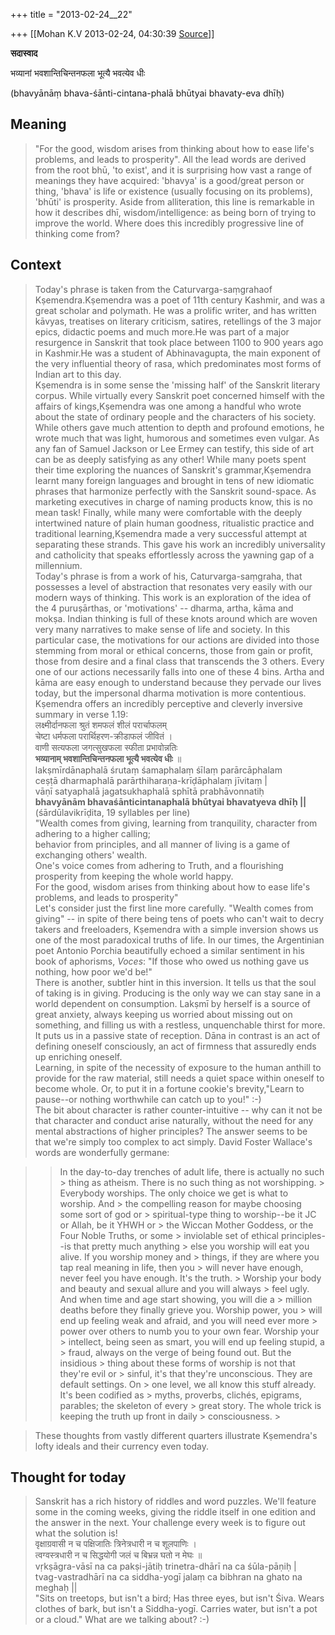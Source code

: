 +++
title = "2013-02-24__22"

+++
[[Mohan K.V	2013-02-24, 04:30:39 [Source](https://groups.google.com/g/sadaswada/c/SXE6j1aWUG8)]]



**सदास्वाद**

  

भव्यानां भवशान्तिचिन्तनफला भूत्यै भवत्येव धीः

  

(bhavyānāṃ bhava-śānti-cintana-phalā bhūtyai bhavaty-eva dhīḥ)

  

## Meaning

> "For the good, wisdom arises from thinking about how to ease life's problems, and leads to prosperity". All the lead words are derived from the root bhū, 'to exist', and it is surprising how vast a range of meanings they have acquired: 'bhavya' is a good/great person or thing, 'bhava' is life or existence (usually focusing on its problems), 'bhūti' is prosperity. Aside from alliteration, this line is remarkable in how it describes dhī, wisdom/intelligence: as being born of trying to improve the world. Where does this incredibly progressive line of thinking come from? 

## Context

> Today's phrase is taken from the Caturvarga-saṃgrahaof Kṣemendra.Kṣemendra was a poet of 11th century Kashmir, and was a great scholar and polymath. He was a prolific writer, and has written kāvyas, treatises on literary criticism, satires, retellings of the 3 major epics, didactic poems and much more.He was part of a major resurgence in Sanskrit that took place between 1100 to 900 years ago in Kashmir.He was a student of Abhinavagupta, the main exponent of the very influential theory of rasa, which predominates most forms of Indian art to this day.  
> Kṣemendra is in some sense the 'missing half' of the Sanskrit literary corpus. While virtually every Sanskrit poet concerned himself with the affairs of kings,Kṣemendra was one among a handful who wrote about the state of ordinary people and the characters of his society. While others gave much attention to depth and profound emotions, he wrote much that was light, humorous and sometimes even vulgar. As any fan of Samuel Jackson or Lee Ermey can testify, this side of art can be as deeply satisfying as any other! While many poets spent their time exploring the nuances of Sanskrit's grammar,Kṣemendra learnt many foreign languages and brought in tens of new idiomatic phrases that harmonize perfectly with the Sanskrit sound-space. As marketing executives in charge of naming products know, this is no mean task! Finally, while many were comfortable with the deeply intertwined nature of plain human goodness, ritualistic practice and traditional learning,Kṣemendra made a very successful attempt at separating these strands. This gave his work an incredibly universality and catholicity that speaks effortlessly across the yawning gap of a millennium.  
> Today's phrase is from a work of his, Caturvarga-saṃgraha, that possesses a level of abstraction that resonates very easily with our modern ways of thinking. This work is an exploration of the idea of the 4 puruṣārthas, or 'motivations' -- dharma, artha, kāma and mokṣa. Indian thinking is full of these knots around which are woven very many narratives to make sense of life and society. In this particular case, the motivations for our actions are divided into those stemming from moral or ethical concerns, those from gain or profit, those from desire and a final class that transcends the 3 others. Every one of our actions necessarily falls into one of these 4 bins. Artha and kāma are easy enough to understand because they pervade our lives today, but the impersonal dharma motivation is more contentious. Kṣemendra offers an incredibly perceptive and cleverly inversive summary in verse 1.19:  
> लक्ष्मीर्दानफला श्रुतं शमफलं शीलं परार्चाफलम्  
> चेष्टा धर्मफला परार्थिहरण-क्रीडाफलं जीवितं ।  
> वाणी सत्यफला जगत्सुखफला स्फीता प्रभावोन्नतिः  
> **भव्यानाम् भवशान्तिचिन्तनफला भूत्यै भवत्येव धीः** ॥  
> lakṣmīrdānaphalā śrutaṃ śamaphalaṃ śīlaṃ parārcāphalam  
> ceṣṭā dharmaphalā parārthiharaṇa-krīḍāphalaṃ jīvitaṃ \|  
> vāṇī satyaphalā jagatsukhaphalā sphītā prabhāvonnatiḥ  
> **bhavyānām bhavaśānticintanaphalā bhūtyai bhavatyeva dhīḥ \|\|**  
> (śārdūlavikrīḍita, 19 syllables per line)  
> "Wealth comes from giving, learning from tranquility, character from adhering to a higher calling;  
> behavior from principles, and all manner of living is a game of exchanging others' wealth.  
> One's voice comes from adhering to Truth, and a flourishing prosperity from keeping the whole world happy.  
> For the good, wisdom arises from thinking about how to ease life's problems, and leads to prosperity"  
> Let's consider just the first line more carefully. "Wealth comes from giving" -- in spite of there being tens of poets who can't wait to decry takers and freeloaders, Kṣemendra with a simple inversion shows us one of the most paradoxical truths of life. In our times, the Argentinian poet Antonio Porchia beautifully echoed a similar sentiment in his book of aphorisms, *Voces*: "If those who owed us nothing gave us nothing, how poor we'd be!"  
> There is another, subtler hint in this inversion. It tells us that the soul of taking is in giving. Producing is the only way we can stay sane in a world dependent on consumption. Lakṣmī by herself is a source of great anxiety, always keeping us worried about missing out on something, and filling us with a restless, unquenchable thirst for more. It puts us in a passive state of reception. Dāna in contrast is an act of defining oneself consciously, an act of firmness that assuredly ends up enriching oneself.  
> Learning, in spite of the necessity of exposure to the human anthill to provide for the raw material, still needs a quiet space within oneself to become whole. Or, to put it in a fortune cookie's brevity,"Learn to pause--or nothing worthwhile can catch up to you!" :-)  
> The bit about character is rather counter-intuitive -- why can it not be that character and conduct arise naturally, without the need for any mental abstractions of higher principles? The answer seems to be that we're simply too complex to act simply. David Foster Wallace's words are wonderfully germane:  

 
>  
>  
>  
> > In the day-to-day trenches of adult life, there is actually no such > thing as atheism. There is no such thing as not worshipping. > Everybody worships. The only choice we get is what to worship. And > the compelling reason for maybe choosing some sort of god or > spiritual-type thing to worship--be it JC or Allah, be it YHWH or > the Wiccan Mother Goddess, or the Four Noble Truths, or some > inviolable set of ethical principles--is that pretty much anything > else you worship will eat you alive. If you worship money and > things, if they are where you tap real meaning in life, then you > will never have enough, never feel you have enough. It's the truth. > Worship your body and beauty and sexual allure and you will always > feel ugly. And when time and age start showing, you will die a > million deaths before they finally grieve you. Worship power, you > will end up feeling weak and afraid, and you will need ever more > power over others to numb you to your own fear. Worship your > intellect, being seen as smart, you will end up feeling stupid, a > fraud, always on the verge of being found out. But the insidious > thing about these forms of worship is not that they're evil or > sinful, it's that they're unconscious. They are default settings. On > one level, we all know this stuff already. It's been codified as > myths, proverbs, clichés, epigrams, parables; the skeleton of every > great story. The whole trick is keeping the truth up front in daily > consciousness. >  
>  
>  
> 

> These thoughts from vastly different quarters illustrate Kṣemendra's lofty ideals and their currency even today.


## Thought for today

> Sanskrit has a rich history of riddles and word puzzles. We'll feature some in the coming weeks, giving the riddle itself in one edition and the answer in the next. Your challenge every week is to figure out what the solution is!  
> वृक्षाग्रवासी न च पक्षिजातिः त्रिनेत्रधारी न च शूलपाणिः ।  
> त्वग्वस्त्रधारी न च सिद्धयोगी जलं च बिभ्रन्न घतो न मेघः ॥  
> vṛkṣāgra-vāsī na ca pakṣi-jātiḥ trinetra-dhārī na ca śūla-pāṇiḥ \|  
> tvag-vastradhārī na ca siddha-yogī jalaṃ ca bibhran na ghato na meghaḥ \|\|  
> "Sits on treetops, but isn't a bird; Has three eyes, but isn't Śiva. Wears clothes of bark, but isn't a Siddha-yogī. Carries water, but isn't a pot or a cloud." What are we talking about? :-) 

